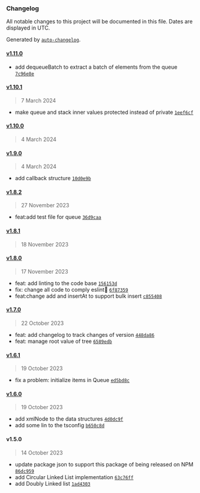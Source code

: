 ### Changelog

All notable changes to this project will be documented in this file. Dates are displayed in UTC.

Generated by [`auto-changelog`](https://github.com/CookPete/auto-changelog).

#### [v1.11.0](https://github.com/rezarostaminikoo/data-structures-ts/compare/v1.10.1...v1.11.0)

- add dequeueBatch to extract a batch of elements from the queue [`7c96e8e`](https://github.com/rezarostaminikoo/data-structures-ts/commit/7c96e8e6c50cf6fdbbb36aef328e6cf7162d5d6f)

#### [v1.10.1](https://github.com/rezarostaminikoo/data-structures-ts/compare/v1.10.0...v1.10.1)

> 7 March 2024

- make queue and stack inner values protected instead of private [`1eef6cf`](https://github.com/rezarostaminikoo/data-structures-ts/commit/1eef6cf951809b01bb437919bd35b0b9abca1827)

#### [v1.10.0](https://github.com/rezarostaminikoo/data-structures-ts/compare/v1.9.0...v1.10.0)

> 4 March 2024

#### [v1.9.0](https://github.com/rezarostaminikoo/data-structures-ts/compare/v1.8.2...v1.9.0)

> 4 March 2024

- add callback structure [`10d0e9b`](https://github.com/rezarostaminikoo/data-structures-ts/commit/10d0e9b5310c8eac8291e0b3aaff12c0602470fe)

#### [v1.8.2](https://github.com/rezarostaminikoo/data-structures-ts/compare/v1.8.1...v1.8.2)

> 27 November 2023

- feat:add test file for queue [`36d9caa`](https://github.com/rezarostaminikoo/data-structures-ts/commit/36d9caaafd5e2301a3e9c4c1be4799482ec5bf53)

#### [v1.8.1](https://github.com/rezarostaminikoo/data-structures-ts/compare/v1.8.0...v1.8.1)

> 18 November 2023

#### [v1.8.0](https://github.com/rezarostaminikoo/data-structures-ts/compare/v1.7.0...v1.8.0)

> 17 November 2023

- feat: add linting to the code base [`156153d`](https://github.com/rezarostaminikoo/data-structures-ts/commit/156153d48dd38f4530492a3be9d6301f48fa7578)
- fix: change all code to comply eslint [`6f87359`](https://github.com/rezarostaminikoo/data-structures-ts/commit/6f873590bf20d7bccb19b50c320ae7967629d6ed)
- feat:change add and insertAt to support bulk insert [`c855408`](https://github.com/rezarostaminikoo/data-structures-ts/commit/c85540887d37ab805c9bad897b47d310a4cd63ca)

#### [v1.7.0](https://github.com/rezarostaminikoo/data-structures-ts/compare/v1.6.1...v1.7.0)

> 22 October 2023

- feat: add changelog to track changes of version [`448da86`](https://github.com/rezarostaminikoo/data-structures-ts/commit/448da865e6e2e6fb4df73b6cb3370779527a42d4)
- feat: manage root value of tree [`6589edb`](https://github.com/rezarostaminikoo/data-structures-ts/commit/6589edb8156acae9f73987d33ad67fd8f010af29)

#### [v1.6.1](https://github.com/rezarostaminikoo/data-structures-ts/compare/v1.6.0...v1.6.1)

> 19 October 2023

- fix a problem: initialize items in Queue [`ed5bd8c`](https://github.com/rezarostaminikoo/data-structures-ts/commit/ed5bd8c52db204ae147274f4fa75c2db24aa8f84)

#### [v1.6.0](https://github.com/rezarostaminikoo/data-structures-ts/compare/v1.5.0...v1.6.0)

> 19 October 2023

- add xmlNode to the data structures [`4d0dc9f`](https://github.com/rezarostaminikoo/data-structures-ts/commit/4d0dc9f1299f0ae3cd52bca57bc64fecd0591a40)
- add some lin to the tsconfig [`b650c8d`](https://github.com/rezarostaminikoo/data-structures-ts/commit/b650c8d0667fa4ca02d922da491ffb962e767b01)

#### v1.5.0

> 14 October 2023

- update package json to support this package of being released on NPM [`86dc959`](https://github.com/rezarostaminikoo/data-structures-ts/commit/86dc95946b43fa1e71a32891a6e7c38518c46217)
- add Circular Linked List implementation [`63c76ff`](https://github.com/rezarostaminikoo/data-structures-ts/commit/63c76ffe51c26d727ab1d2891aaabe6302d80fa7)
- add Doubly Linked list [`1ad4303`](https://github.com/rezarostaminikoo/data-structures-ts/commit/1ad4303c5231396518a452663c28f4f0a4640660)
